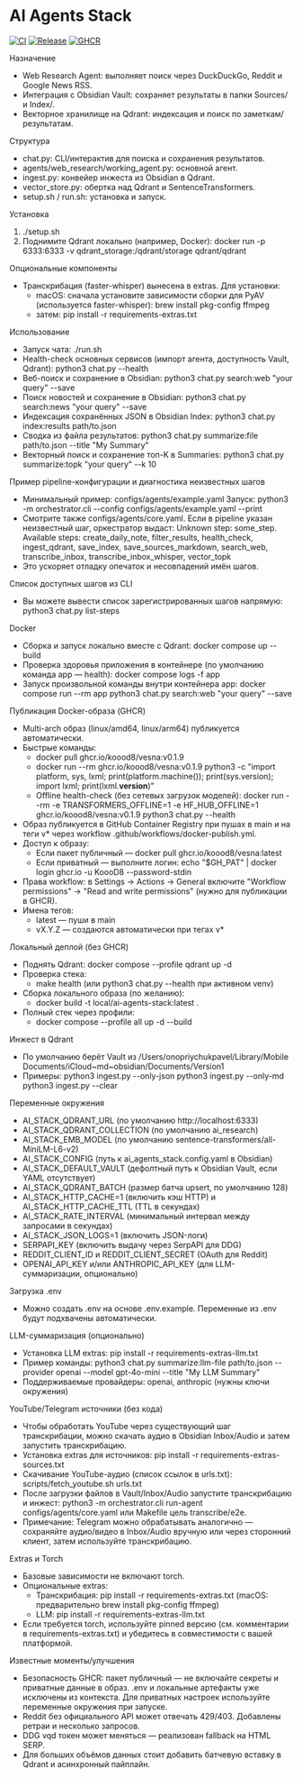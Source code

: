 # AI Agents Stack

[![CI](https://github.com/KoooD8/vesna/actions/workflows/tests.yml/badge.svg?branch=main)](https://github.com/KoooD8/vesna/actions/workflows/tests.yml)
[![Release](https://img.shields.io/github/v/release/KoooD8/vesna?display_name=tag&sort=semver)](https://github.com/KoooD8/vesna/releases)
[![GHCR](https://img.shields.io/badge/GHCR-vesna-blue)](https://github.com/users/koood8/packages/container/package/vesna)

Назначение
- Web Research Agent: выполняет поиск через DuckDuckGo, Reddit и Google News RSS.
- Интеграция с Obsidian Vault: сохраняет результаты в папки Sources/ и Index/.
- Векторное хранилище на Qdrant: индексация и поиск по заметкам/результатам.

Структура
- chat.py: CLI/интерактив для поиска и сохранения результатов.
- agents/web_research/working_agent.py: основной агент.
- ingest.py: конвейер инжеста из Obsidian в Qdrant.
- vector_store.py: обертка над Qdrant и SentenceTransformers.
- setup.sh / run.sh: установка и запуск.

Установка
1) ./setup.sh
2) Поднимите Qdrant локально (например, Docker):
   docker run -p 6333:6333 -v qdrant_storage:/qdrant/storage qdrant/qdrant

Опциональные компоненты
- Транскрибация (faster-whisper) вынесена в extras. Для установки:
  - macOS: сначала установите зависимости сборки для PyAV (используется faster-whisper):
    brew install pkg-config ffmpeg
  - затем:
    pip install -r requirements-extras.txt

Использование
- Запуск чата: ./run.sh
- Health-check основных сервисов (импорт агента, доступность Vault, Qdrant):
  python3 chat.py --health
- Веб-поиск и сохранение в Obsidian:
  python3 chat.py search:web "your query" --save
- Поиск новостей и сохранение в Obsidian:
  python3 chat.py search:news "your query" --save
- Индексация сохранённых JSON в Obsidian Index:
  python3 chat.py index:results path/to.json
- Сводка из файла результатов:
  python3 chat.py summarize:file path/to.json --title "My Summary"
- Векторный поиск и сохранение топ-K в Summaries:
  python3 chat.py summarize:topk "your query" --k 10

Пример pipeline-конфигурации и диагностика неизвестных шагов
- Минимальный пример: configs/agents/example.yaml
  Запуск:
    python3 -m orchestrator.cli --config configs/agents/example.yaml --print
- Смотрите также configs/agents/core.yaml. Если в pipeline указан неизвестный шаг, оркестратор выдаст:
  Unknown step: some_step. Available steps: create_daily_note, filter_results, health_check, ingest_qdrant, save_index, save_sources_markdown, search_web, transcribe_inbox, transcribe_inbox_whisper, vector_topk
- Это ускоряет отладку опечаток и несовпадений имён шагов.

Список доступных шагов из CLI
- Вы можете вывести список зарегистрированных шагов напрямую:
  python3 chat.py list-steps

Docker
- Сборка и запуск локально вместе с Qdrant:
  docker compose up --build
- Проверка здоровья приложения в контейнере (по умолчанию команда app — health):
  docker compose logs -f app
- Запуск произвольной команды внутри контейнера app:
  docker compose run --rm app python3 chat.py search:web "your query" --save

Публикация Docker-образа (GHCR)
- Multi-arch образ (linux/amd64, linux/arm64) публикуется автоматически.
- Быстрые команды:
  - docker pull ghcr.io/koood8/vesna:v0.1.9
  - docker run --rm ghcr.io/koood8/vesna:v0.1.9 python3 -c "import platform, sys, lxml; print(platform.machine()); print(sys.version); import lxml; print(lxml.__version__)"
  - Offline health-check (без сетевых загрузок моделей):
    docker run --rm -e TRANSFORMERS_OFFLINE=1 -e HF_HUB_OFFLINE=1 ghcr.io/koood8/vesna:v0.1.9 python3 chat.py --health
- Образ публикуется в GitHub Container Registry при пушах в main и на теги v* через workflow .github/workflows/docker-publish.yml.
- Доступ к образу:
  - Если пакет публичный — docker pull ghcr.io/koood8/vesna:latest
  - Если приватный — выполните логин: echo "$GH_PAT" | docker login ghcr.io -u KoooD8 --password-stdin
- Права workflow: в Settings → Actions → General включите "Workflow permissions" → "Read and write permissions" (нужно для публикации в GHCR).
- Имена тегов:
  - latest — пуши в main
  - vX.Y.Z — создаются автоматически при тегах v*

Локальный деплой (без GHCR)
- Поднять Qdrant: docker compose --profile qdrant up -d
- Проверка стека:
  - make health (или python3 chat.py --health при активном venv)
- Сборка локального образа (по желанию):
  - docker build -t local/ai-agents-stack:latest .
- Полный стек через профили:
  - docker compose --profile all up -d --build

Инжест в Qdrant
- По умолчанию берёт Vault из
  /Users/onopriychukpavel/Library/Mobile Documents/iCloud~md~obsidian/Documents/Version1
- Примеры:
  python3 ingest.py --only-json
  python3 ingest.py --only-md
  python3 ingest.py --clear

Переменные окружения
- AI_STACK_QDRANT_URL (по умолчанию http://localhost:6333)
- AI_STACK_QDRANT_COLLECTION (по умолчанию ai_research)
- AI_STACK_EMB_MODEL (по умолчанию sentence-transformers/all-MiniLM-L6-v2)
- AI_STACK_CONFIG (путь к ai_agents_stack.config.yaml в Obsidian)
- AI_STACK_DEFAULT_VAULT (дефолтный путь к Obsidian Vault, если YAML отсутствует)
- AI_STACK_QDRANT_BATCH (размер батча upsert, по умолчанию 128)
- AI_STACK_HTTP_CACHE=1 (включить кэш HTTP) и AI_STACK_HTTP_CACHE_TTL (TTL в секундах)
- AI_STACK_RATE_INTERVAL (минимальный интервал между запросами в секундах)
- AI_STACK_JSON_LOGS=1 (включить JSON-логи)
- SERPAPI_KEY (включить выдачу через SerpAPI для DDG)
- REDDIT_CLIENT_ID и REDDIT_CLIENT_SECRET (OAuth для Reddit)
- OPENAI_API_KEY и/или ANTHROPIC_API_KEY (для LLM-суммаризации, опционально)

Загрузка .env
- Можно создать .env на основе .env.example. Переменные из .env будут подхвачены автоматически.

LLM-суммаризация (опционально)
- Установка LLM extras: pip install -r requirements-extras-llm.txt
- Пример команды: 
  python3 chat.py summarize:llm-file path/to.json --provider openai --model gpt-4o-mini --title "My LLM Summary"
- Поддерживаемые провайдеры: openai, anthropic (нужны ключи окружения)

YouTube/Telegram источники (без кода)
- Чтобы обработать YouTube через существующий шаг транскрибации, можно скачать аудио в Obsidian Inbox/Audio и затем запустить транскрибацию.
- Установка extras для источников: pip install -r requirements-extras-sources.txt
- Скачивание YouTube-аудио (список ссылок в urls.txt):
  scripts/fetch_youtube.sh urls.txt
- После загрузки файлов в Vault/Inbox/Audio запустите транскрибацию и инжест:
  python3 -m orchestrator.cli run-agent configs/agents/core.yaml
  или Makefile цель transcribe/e2e.
- Примечание: Telegram можно обрабатывать аналогично — сохраняйте аудио/видео в Inbox/Audio вручную или через сторонний клиент, затем используйте транскрибацию.

Extras и Torch
- Базовые зависимости не включают torch.
- Опциональные extras:
  - Транскрибация: pip install -r requirements-extras.txt (macOS: предварительно brew install pkg-config ffmpeg)
  - LLM: pip install -r requirements-extras-llm.txt
- Если требуется torch, используйте pinned версию (см. комментарии в requirements-extras.txt) и убедитесь в совместимости с вашей платформой.

Известные моменты/улучшения
- Безопасность GHCR: пакет публичный — не включайте секреты и приватные данные в образ. .env и локальные артефакты уже исключены из контекста. Для приватных настроек используйте переменные окружения при запуске.
- Reddit без официального API может отвечать 429/403. Добавлены ретраи и несколько запросов.
- DDG vqd токен может меняться — реализован fallback на HTML SERP.
- Для больших объёмов данных стоит добавить батчевую вставку в Qdrant и асинхронный пайплайн.

